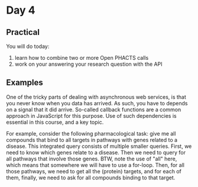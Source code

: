 
Day 4
=====

Practical
---------

You will do today:
1. learn how to combine two or more Open PHACTS calls
1. work on your answering your research question with the API

Examples
--------

One of the tricky parts of dealing with asynchronous web services, is that you never know when you data has arrived.
As such, you have to depends on a signal that it did arrive. So-called callback functions are a common approach
in JavaScript for this purpose. Use of such dependencies is essential in this course, and a key topic.

For example, consider the following pharmacological task: give me all compounds that bind to all targets in pathways
with genes related to a disease. This integrated query consists of multiple smaller queries. First, we need to know
which genes relate to a disease. Then we need to query for all pathways that involve those genes. BTW, note the use
of "all" here, which means that somewhere we will have to use a for-loop. Then, for all those pathways, we need to
get all the (protein) targets, and for each of them, finally, we need to ask for all compounds binding to that target.


